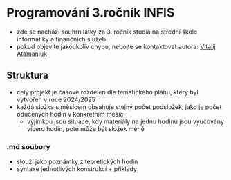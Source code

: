 ﻿# Programování 3.ročník INFIS
- zde se nachází souhrn látky za 3. ročník studia na střední škole informatiky a finančních služeb
- pokud objevíte jakoukoliv chybu, nebojte se kontaktovat autora: [Vitalij Atamanjuk](mailto:atamanjuk@infis.cz?subject=Github)
## Struktura
- celý projekt je časově rozdělen dle tematického plánu, který byl vytvořen v roce 2024/2025
- každá složka s měsícem obsahuje stejný počet podsložek, jako je počet odučených hodin v konkrétním měsíci
  - výjimkou jsou situace, kdy materiály na jednu hodinu jsou vyučovány vícero hodin, poté může být složek méně 
### .md soubory
- slouží jako poznámky z teoretických hodin
- syntaxe jednotlivých konstrukcí + příklady
